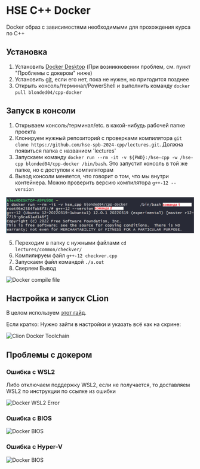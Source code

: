 # HSE C++ Docker

Docker образ с зависимостями необходимыми для прохождения курса по C++

## Установка

1. Установить [Docker Desktop](https://www.docker.com/products/docker-desktop/) (При возникновении проблем, см. пункт "Проблемы с докером" ниже)
2. Установить [git](https://git-scm.com/downloads), если его нет, пока не нужен, но пригодится позднее
3. Открыть консоль/терминал/PowerShell и выполнить команду `docker pull blonded04/cpp-docker`

## Запуск в консоли

1. Открываем консоль/терминал/etc. в какой-нибудь рабочей папке проекта
2. Клонируем нужный репозиторий с проверками компилятора `git clone https://github.com/hse-spb-2024-cpp/lectures.git`. Должна появиться папка с названием 'lectures'
3. Запускаем команду `docker run --rm -it -v ${PWD}:/hse-cpp -w /hse-cpp blonded04/cpp-docker /bin/bash`. Это запустит консоль в той же папке, но с доступом к компиляторам
4. Вывод консоли меняется, что говорит о том, что мы внутри контейнера. Можно проверить версию компилятора `g++-12 --version`

![Docker g++ version](./assets/docker_cmd.png)

5. Переходим в папку с нужными файлами `cd lectures/common/checkver/`
6. Компилируем файл `g++-12 checkver.cpp`
7. Запускаем файл командой `./a.out`
8. Сверяем Вывод

![Docker compile file](./assets/docker_compile.png)

## Настройка и запуск CLion

В целом используем [этот гайд](https://www.jetbrains.com/help/clion/clion-toolchains-in-docker.html).

Если кратко: Нужно зайти в настройки и указать всё как на скрине:

![Clion Docker Toolchain](./assets/clion.png)

## Проблемы с докером

### Ошибка с WSL2

Либо отключаем поддержку WSL2, если не получается, то доставляем WSL2 по инструкции по ссылке из ошибки

![Docker WSL2 Error](./assets/docker_wsl2.png)

### Ошибка с BIOS

![Docker BIOS](./assets/docker_bios.png)

### Ошибка с Hyper-V

![Docker BIOS](./assets/docker_hyperv.png)
